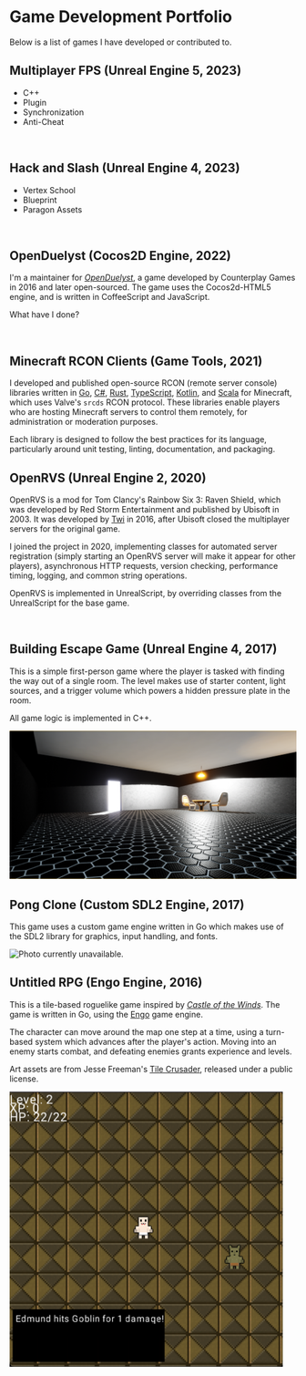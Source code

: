 # Game Development Portfolio

Below is a list of games I have developed or contributed to.

## Multiplayer FPS (Unreal Engine 5, 2023)

- C++
- Plugin
- Synchronization
- Anti-Cheat

<img />

## Hack and Slash (Unreal Engine 4, 2023)

- Vertex School
- Blueprint
- Paragon Assets

<img />

## OpenDuelyst (Cocos2D Engine, 2022)

I'm a maintainer for [_OpenDuelyst_](https://github.com/open-duelyst/duelyst), a game developed by Counterplay Games in 2016 and later open-sourced. The game uses the Cocos2d-HTML5 engine, and is written in CoffeeScript and JavaScript.

What have I done?

<img />

## Minecraft RCON Clients (Game Tools, 2021)

I developed and published open-source RCON (remote server console) libraries written in [Go](https://github.com/willroberts/minecraft-client), [C#](https://github.com/willroberts/minecraft-client-csharp), [Rust](https://github.com/willroberts/minecraft-client-rs), [TypeScript](https://github.com/willroberts/minecraft-client-ts), [Kotlin](https://github.com/willroberts/minecraft-client-kotlin), and [Scala](https://github.com/willroberts/minecraft-client-scala) for Minecraft, which uses Valve's `srcds` RCON protocol. These libraries enable players who are hosting Minecraft servers to control them remotely, for administration or moderation purposes.

Each library is designed to follow the best practices for its language, particularly around unit testing, linting, documentation, and packaging.

## OpenRVS (Unreal Engine 2, 2020)

OpenRVS is a mod for Tom Clancy's Rainbow Six 3: Raven Shield, which was developed by Red Storm Entertainment and published by Ubisoft in 2003. It was developed by [Twi](https://github.com/rvstwi) in 2016, after Ubisoft closed the multiplayer servers for the original game.

I joined the project in 2020, implementing classes for automated server registration (simply starting an OpenRVS server will make it appear for other players), asynchronous HTTP requests, version checking, performance timing, logging, and common string operations.

OpenRVS is implemented in UnrealScript, by overriding classes from the UnrealScript for the base game.

<img />

## Building Escape Game (Unreal Engine 4, 2017)

This is a simple first-person game where the player is tasked with finding the way out of a single room. The level makes use of starter content, light sources, and a trigger volume which powers a hidden pressure plate in the room.

All game logic is implemented in C++.

<img src="images/BuildingEscape.png" alt="Building Escape Game" />

## Pong Clone (Custom SDL2 Engine, 2017)

This game uses a custom game engine written in Go which makes use of the SDL2 library for graphics, input handling, and fonts.

<img alt="Photo currently unavailable." />

## Untitled RPG (Engo Engine, 2016)

This is a tile-based roguelike game inspired by [_Castle of the Winds_](https://en.wikipedia.org/wiki/Castle_of_the_Winds). The game is written in Go, using the [Engo](https://engoengine.github.io/) game engine.

The character can move around the map one step at a time, using a turn-based system which advances after the player's action. Moving into an enemy starts combat, and defeating enemies grants experience and levels.

Art assets are from Jesse Freeman's [Tile Crusader](https://web.archive.org/web/20161122175612/http://jessefreeman.com/articles/free-game-art-tile-crusader), released under a public license.

<img src="images/UntitledRPG.png" width="480" alt="Untitled RPG" />
